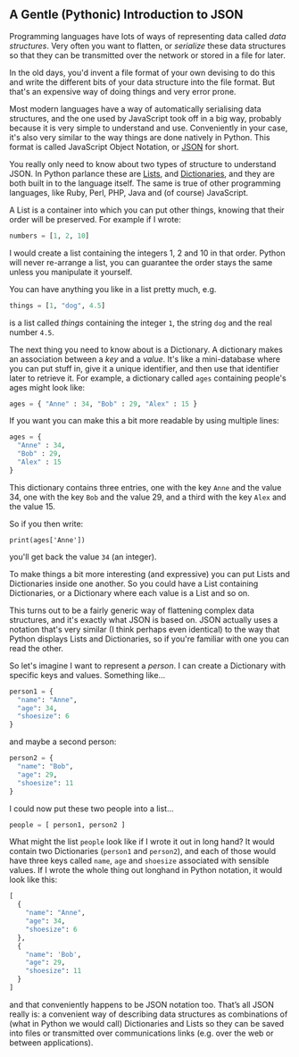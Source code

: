 ## A Gentle (Pythonic) Introduction to JSON 

Programming languages have lots of ways of representing data called 
*data structures*. Very often you want to flatten, or *serialize* these 
data structures so that they can be transmitted over the network or stored 
in a file for later.

In the old days, you'd invent a file format of your own devising to do this 
and write the different bits of your data structure into the file format. 
But that's an expensive way of doing things and very error prone. 

Most modern languages have a way of automatically serialising data structures, 
and the one used by JavaScript took off in a big way, probably because it is 
very simple to understand and use. Conveniently in your case, it's also very 
similar to the way things are done natively in Python. This format is called 
JavaScript Object Notation, or [JSON] for short.

You really only need to know about two types of structure to understand JSON. 
In Python parlance these are [Lists], and [Dictionaries], and they are both 
built in to the language itself. The same is true of other programming 
languages, like Ruby, Perl, PHP, Java and (of course) JavaScript.

A List is a container into which you can put other things, knowing that their 
order will be preserved. For example if I wrote:

```python
numbers = [1, 2, 10]
```

I would create a list containing the integers 1, 2 and 10 in that order. 
Python will never re-arrange a list, you can guarantee the order stays the 
same unless you manipulate it yourself. 

You can have anything you like in a list pretty much, e.g.

```python
things = [1, "dog", 4.5]
```

is a list called *things* containing the integer `1`, the string `dog` and the 
real number `4.5`. 

The next thing you need to know about is a Dictionary. A dictionary makes an 
association between a *key* and a *value*. It's like a mini-database where you 
can put stuff in, give it a unique identifier, and then use that identifier 
later to retrieve it. For example, a dictionary called `ages` containing 
people's ages might look like:

```python
ages = { "Anne" : 34, "Bob" : 29, "Alex" : 15 }
```

If you want you can make this a bit more readable by using multiple lines:

```python
ages = {
  "Anne" : 34,
  "Bob" : 29,
  "Alex" : 15 
}
```

This dictionary contains three entries, one with the key `Anne` and the value 
34, one with the key `Bob` and the value 29, and a third with the key `Alex` 
and the value 15.

So if you then write:

```
print(ages['Anne'])
```

you'll get back the value `34` (an integer). 

To make things a bit more interesting (and expressive) you can put Lists and 
Dictionaries inside one another. So you could have a List containing 
Dictionaries, or a Dictionary where each value is a List and so on. 

This turns out to be a fairly generic way of flattening complex data 
structures, and it's exactly what JSON is based on. JSON actually uses a 
notation that's very similar (I think perhaps even identical) to the way that 
Python displays Lists and Dictionaries, so if you're familiar with one you can 
read the other. 

So let's imagine I want to represent a *person*. I can create a Dictionary 
with specific keys and values. Something like...

```python
person1 = { 
  "name": "Anne",
  "age": 34, 
  "shoesize": 6
}
```

and maybe a second person:

```python
person2 = { 
  "name": "Bob",
  "age": 29, 
  "shoesize": 11
}
```

I could now put these two people into a list...

```python
people = [ person1, person2 ]
```

What might the list `people` look like if I wrote it out in long hand? It 
would contain two Dictionaries (`person1` and `person2`), and each of those 
would have three keys called `name`, `age` and `shoesize` associated with 
sensible values. If I wrote the whole thing out longhand in Python notation, 
it would look like this:

```python
[
  { 
    "name": "Anne",
    "age": 34,
    "shoesize": 6
  },
  {
    "name": 'Bob',
    "age": 29,
    "shoesize": 11
  }
]
```

and that conveniently happens to be JSON notation too. That’s all JSON really is: a convenient way of describing data structures as combinations of 
(what in Python we would call) Dictionaries and Lists so they can be saved 
into files or transmitted over communications links (e.g. over the web or 
between applications).

[Lists]: https://docs.python.org/2/tutorial/datastructures.html#more-on-lists
[Dictionaries]: https://docs.python.org/2/tutorial/datastructures.html#dictionaries
[JSON]: https://en.wikipedia.org/wiki/JSON
